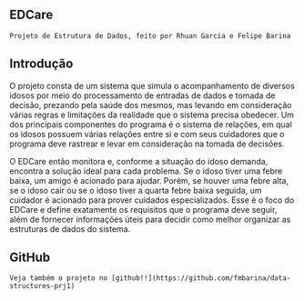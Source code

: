 

## EDCare
	Projeto de Estrutura de Dados, feito por Rhuan Garcia e Felipe Barina

## Introdução
O projeto consta de um sistema que simula o acompanhamento de diversos idosos por meio do processamento de entradas de dados e tomada de decisão, prezando pela saúde dos mesmos, mas levando em consideração várias regras e limitações da realidade que o sistema precisa obedecer. Um dos principais componentes do programa é o sistema de relações, em qual os idosos possuem várias relações entre si e com seus cuidadores que o programa deve rastrear e levar em consideração na tomada de decisões.

O EDCare então monitora e, conforme a situação do idoso demanda, encontra a solução ideal para cada problema. Se o idoso tiver uma febre baixa, um amigo é acionado para ajudar. Porém, se houver uma febre alta, se o idoso cair ou se o idoso tiver a quarta febre baixa seguida, um cuidador é acionado para prover cuidados especializados. Esse é o foco do EDCare e define exatamente os requisitos que o programa deve seguir, além de fornecer informações úteis para decidir como melhor organizar as estruturas de dados do sistema.

## GitHub
	Veja também o projeto no [github!!](https://github.com/fmbarina/data-structures-prj1)
